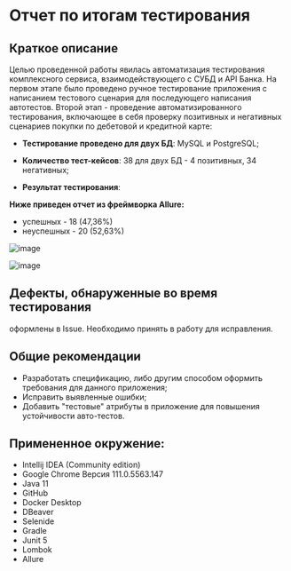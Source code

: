 # Отчет по итогам тестирования

## Краткое описание

Целью проведенной работы явилась автоматизация тестирования комплексного сервиса, взаимодействующего с СУБД и API Банка.
На первом этапе было проведено ручное тестирование приложения с написанием тестового сценария для последующего написания автотестов. 
Второй этап - проведение автоматизированного тестирования, включающее в себя проверку позитивных и негативных сценариев покупки по дебетовой и кредитной карте:

 - **Тестирование проведено для двух БД**: MySQL и PostgreSQL;

 - **Количество тест-кейсов**: 38 для двух БД - 4 позитивных, 34 негативных;

 - **Результат тестирования**:
 
 **Ниже приведен отчет из фреймворка Allure:**

 - успешных - 18 (47,36%)
 - неуспешных - 20 (52,63%)
  
 

![image](https://1.png)

![image](pic/2.png)

  
## Дефекты, обнаруженные во время тестирования

оформлены в Issue. Необходимо принять в работу для исправления. 

## Общие рекомендации
- Разработать спецификацию, либо другим способом оформить требования для данного приложения;
- Исправить выявленные ошибки;
- Добавить "тестовые" атрибуты в приложение для повышения устойчивости авто-тестов.


## Примененное окружение:

 - Intellij IDEA (Community edition)
 - Google Chrome Версия 111.0.5563.147 
 - Java 11
 - GitHub
 - Docker Desktop
 - DBeaver
 - Selenide
 - Gradle
 - Junit 5
 - Lombok
 - Allure 